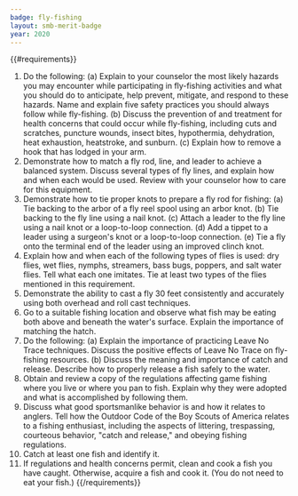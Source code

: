 ```yaml
---
badge: fly-fishing
layout: smb-merit-badge
year: 2020
---
```


{{#requirements}}
1. Do the following:
    (a) Explain to your counselor the most likely hazards you may encounter while participating in fly-fishing activities and what you should do to anticipate, help prevent, mitigate, and respond to these hazards. Name and explain five safety practices you should always follow while fly-fishing.
    (b) Discuss the prevention of and treatment for health concerns that could occur while fly-fishing, including cuts and scratches, puncture wounds, insect bites, hypothermia, dehydration, heat exhaustion, heatstroke, and sunburn.
    (c) Explain how to remove a hook that has lodged in your arm.
2. Demonstrate how to match a fly rod, line, and leader to achieve a balanced system. Discuss several types of fly lines, and explain how and when each would be used. Review with your counselor how to care for this equipment.
3. Demonstrate how to tie proper knots to prepare a fly rod for fishing:
    (a) Tie backing to the arbor of a fly reel spool using an arbor knot.
    (b) Tie backing to the fly line using a nail knot.
    (c) Attach a leader to the fly line using a nail knot or a loop-to-loop connection.
    (d) Add a tippet to a leader using a surgeon's knot or a loop-to-loop connection.
    (e) Tie a fly onto the terminal end of the leader using an improved clinch knot.
4. Explain how and when each of the following types of flies is used: dry flies, wet flies, nymphs, streamers, bass bugs, poppers, and salt water flies. Tell what each one imitates. Tie at least two types of the flies mentioned in this requirement.
5. Demonstrate the ability to cast a fly 30 feet consistently and accurately using both overhead and roll cast techniques.
6. Go to a suitable fishing location and observe what fish may be eating both above and beneath the water's surface. Explain the importance of matching the hatch.
7. Do the following:
    (a) Explain the importance of practicing Leave No Trace techniques. Discuss the positive effects of Leave No Trace on fly-fishing resources.
    (b) Discuss the meaning and importance of catch and release. Describe how to properly release a fish safely to the water.
8. Obtain and review a copy of the regulations affecting game fishing where you live or where you pan to fish. Explain why they were adopted and what is accomplished by following them.
9. Discuss what good sportsmanlike behavior is and how it relates to anglers. Tell how the Outdoor Code of the Boy Scouts of America relates to a fishing enthusiast, including the aspects of littering, trespassing, courteous behavior, "catch and release," and obeying fishing regulations.
10. Catch at least one fish and identify it.
11. If regulations and health concerns permit, clean and cook a fish you have caught. Otherwise, acquire a fish and cook it. (You do not need to eat your fish.)
{{/requirements}}
